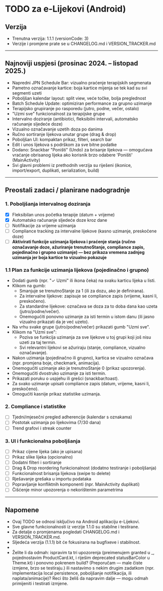 # TODO za e-Lijekovi (Android)

## Verzija
- Trenutna verzija: 1.1.1 (versionCode: 3)
- Verzije i promjene prate se u CHANGELOG.md i VERSION_TRACKER.md

---

## Najnoviji uspjesi (prosinac 2024. – listopad 2025.)
- Napredni JPN Schedule Bar: vizualno praćenje terapijskih segmenata
- Pametno označavanje kartice: boja kartice mijenja se tek kad su svi segmenti uzeti
- Poboljšan kalendar layout: split view, veće točke, bolja preglednost
- Batch Schedule Update: optimiziran performance za grupno uzimanje
- Terapijsko grupiranje po rasporedu (jutro, podne, večer, ostalo)
- "Uzmi sve" funkcionalnost za terapijske grupe
- Intervalno doziranje (antibiotici, fleksibilni intervali, automatsko računanje sljedeće doze)
- Vizualno označavanje uzetih doza po danima
- Ručno sortiranje lijekova unutar grupe (drag & drop)
- Poboljšan UI: kompaktan prikaz, filteri, search bar
- Edit i unos lijekova s podrškom za sve bitne podatke
- Dodano: Snackbar "Poništi" (Undo) za brisanje lijekova — omogućava vraćanje obrisanog lijeka ako korisnik brzo odabere 'Poništi' (MainActivity)
- Svi glavni problemi iz prethodnih verzija su riješeni (ikonice, import/export, duplikati, serialization, build)

---

## Preostali zadaci / planirane nadogradnje

### 1. Poboljšanja intervalnog doziranja
- [x] Fleksibilan unos početka terapije (datum + vrijeme)
- [x] Automatsko računanje sljedeće doze kroz dane
- [ ] Notifikacije za vrijeme uzimanja
- [ ] Compliance tracking za intervalne lijekove (kasno uzimanje, preskočene doze)
- [ ] **Aktivirati funkcije uzimanja lijekova i praćenje stanja (ručno označavanje doze, ažuriranje trenutnoStanje, compliance zapis, pojedinačno i grupno uzimanje) — bez prikaza vremena zadnjeg uzimanja jer boja kartice to vizualno pokazuje**

### 1.1 Plan za funkcije uzimanja lijekova (pojedinačno i grupno)
- Dodati gumb (npr. "✓ Uzmi" ili ikona čeka) na svaku karticu lijeka u listi.
- Klikom na gumb:
    - Smanjuje se trenutnoStanje za 1 (ili za dozu, ako je definirana).
    - Za intervalne lijekove: zapisuje se compliance zapis (vrijeme, kasni li, preskočeno).
    - Za standardne lijekove: označava se doza za to doba dana kao uzeta (jutro/podne/večer).
    - Onemogućiti ponovno uzimanje za isti termin u istom danu (ili jasno vizualno prikazati da je već uzeto).
- Na vrhu svake grupe (jutro/podne/večer) prikazati gumb "Uzmi sve".
- Klikom na "Uzmi sve":
    - Poziva se funkcija uzimanja za sve lijekove u toj grupi koji još nisu uzeti za taj termin.
    - Svi relevantni lijekovi se ažuriraju (stanje, compliance, vizualno označavanje).
- Nakon uzimanja (pojedinačno ili grupno), kartica se vizualno označava (npr. promjena boje, checkmark, animacija).
- Onemogućiti uzimanje ako je trenutnoStanje 0 (prikaz upozorenja).
- Onemogućiti dvostruko uzimanje za isti termin.
- Prikazati poruku o uspjehu ili grešci (snackbar/toast).
- Za svako uzimanje upisati compliance zapis (datum, vrijeme, kasni li, preskočeno).
- Omogućiti kasnije prikaz statistike uzimanja.

### 2. Compliance i statistike
- [ ] Tjedni/mjesečni pregled adherencije (kalendar s oznakama)
- [ ] Postotak uzimanja po lijekovima (7/30 dana)
- [ ] Trend grafovi i streak counter

### 3. UI i funkcionalna poboljšanja
- [ ] Prikaz cijene lijeka (ako je upisana)
- [ ] Prikaz slike lijeka (opcionalno)
- [ ] Dodatni filteri i sortiranje
- [ ] Drag & Drop reordering funkcionalnost (dodatno testiranje i poboljšanja)
- [ ] Funkcionalnost brisanja lijekova (swipe to delete)
- [ ] Rješavanje grešaka u importu podataka
- [ ] Popravljanje konfliktnih komponenti (npr. MainActivity duplikati)
- [ ] Čišćenje minor upozorenja o nekorištenim parametrima

---

## Napomene
- Ovaj TODO se odnosi isključivo na Android aplikaciju e-Lijekovi.
- Sve glavne funkcionalnosti iz verzije 1.1.0 su stabilne i testirane.
- Za detalje o promjenama pogledati CHANGELOG.md i VERSION_TRACKER.md.
- Sljedeća verzija (1.1.1) bit će fokusirana na bugfixeve i stabilnost.
- 
- 
  Želite li da odmah:
  ispravim ta tri upozorenja (preimenujem granted u _, pojednostavim ProductCard.kt, i riješim deprecated statusBarColor u Theme.kt) i ponovno pokrenem build? (Preporučam — male čiste izmjene, brzo se testiraju.)
  ili nastavimo s nekim drugim zadatkom (npr. implementacija local persistence, poboljšanje notifikacija, ili naplata/animacije)?
  Reci što želiš da napravim dalje — mogu odmah primijeniti i testirati izmjene.